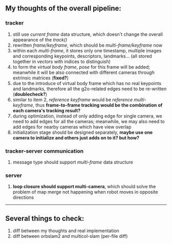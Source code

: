 ## My thoughts of the overall pipeline:

### tracker

1. still use *current frame* data structure, which doesn't change the overall appearance of the *track()*
2. rewritten *frame/keyframe*, which should be *multi-frame/keyframe* now
3. within each *multi-frame*, it stores only one timestamp, multiple images and corresponding keypoints, descriptors, landmarks... (all stored together in vectors with indices to distinguish)
4. to form the *virtual body frame*, *pose* for this frame will be added; meanwhile it will be also connected with different cameras through extrinsic matrices (**fixed?**)
5. due to the introduce of virtual body frame which has no real keypoints and landmarks, therefore all the g2o-related edges need to be re-written (**doublecheck?**)
6. similar to item 2, *reference keyframe* would be *reference multi-keyframe*, thus **frame-to-frame tracking would be the combination of each camera's tracking result?**
7. during optimization, instead of only adding edge for single camera, we need to add edges for all the cameras; meanwhile, we may also need to add edges for nearby cameras which have view overlap
8. initialization stage should be designed separately, **maybe use one camera to initialize and others just adds on to it? but how?**


### tracker-server communication

1. message type should support *multi-frame* data structure


### server

1. **loop closure should support multi-camera**, which should solve the problem of map merge not happening when robot moves in opposite directions

---

## Several things to check:

1. diff between my thoughts and real implementation
2. diff between orbslam2 and multicol-slam (per-file diff)